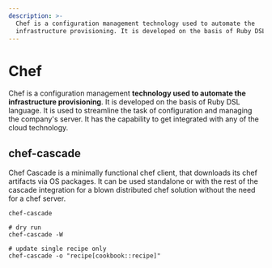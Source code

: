 ```yaml
---
description: >-
  Chef is a configuration management technology used to automate the
  infrastructure provisioning. It is developed on the basis of Ruby DSL language
---
```


# Chef

Chef is a configuration management **technology used to automate the infrastructure provisioning**. It is developed on the basis of Ruby DSL language. It is used to streamline the task of configuration and managing the company's server. It has the capability to get integrated with any of the cloud technology.

## chef-cascade

Chef Cascade is a minimally functional chef client, that downloads its chef artifacts via OS packages. It can be used standalone or with the rest of the cascade integration for a blown distributed chef solution without the need for a chef server.

```
chef-cascade

# dry run
chef-cascade -W

# update single recipe only
chef-cascade -o "recipe[cookbook::recipe]"
```
